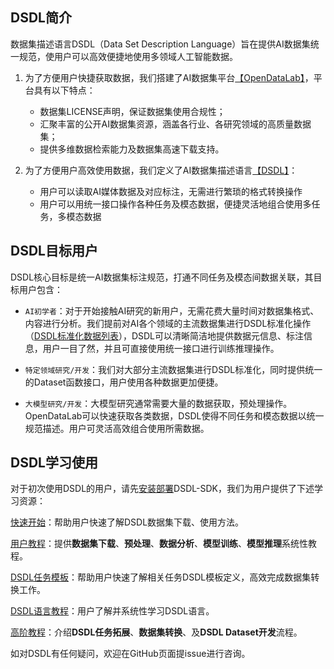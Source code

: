 ## DSDL简介

数据集描述语言DSDL（Data Set Description Language）旨在提供AI数据集统一规范，使用户可以高效便捷地使用多领域人工智能数据。


1. 为了方便用户快捷获取数据，我们搭建了AI数据集平台[【OpenDataLab】](https://opendatalab.org.cn/)，平台具有以下特点：
      - 数据集LICENSE声明，保证数据集使用合规性；
      - 汇聚丰富的公开AI数据集资源，涵盖各行业、各研究领域的高质量数据集；
      - 提供多维数据检索能力及数据集高速下载支持。
  
2. 为了方便用户高效使用数据，我们定义了AI数据集描述语言[【DSDL】](https://github.com/opendatalab/dsdl-sdk)：
      - 用户可以读取AI媒体数据及对应标注，无需进行繁琐的格式转换操作
      - 用户可以用统一接口操作各种任务及模态数据，便捷灵活地组合使用多任务，多模态数据


## DSDL目标用户

DSDL核心目标是统一AI数据集标注规范，打通不同任务及模态间数据关联，其目标用户包含：

- `AI初学者`：对于开始接触AI研究的新用户，无需花费大量时间对数据集格式、内容进行分析。我们提前对AI各个领域的主流数据集进行DSDL标准化操作（[DSDL标准化数据列表]()），DSDL可以清晰简洁地提供数据元信息、标注信息，用户一目了然，并且可直接使用统一接口进行训练推理操作。  

- `特定领域研究/开发`：我们对大部分主流数据集进行DSDL标准化，同时提供统一的Dataset函数接口，用户使用各种数据更加便捷。  

- `大模型研究/开发`：大模型研究通常需要大量的数据获取，预处理操作。OpenDataLab可以快速获取各类数据，DSDL使得不同任务和模态数据以统一规范描述。用户可灵活高效组合使用所需数据。


## DSDL学习使用

对于初次使用DSDL的用户，请先[安装部署](install.md)DSDL-SDK，我们为用户提供了下述学习资源：

[快速开始](quick_start_ex2.md)：帮助用户快速了解DSDL数据集下载、使用方法。

[用户教程](../tutorials/overview.md)：提供**数据集下载**、**预处理**、**数据分析**、**模型训练**、**模型推理**系统性教程。

[DSDL任务模板](../dsdl_template/cv/cv_classification.md)：帮助用户快速了解相关任务DSDL模板定义，高效完成数据集转换工作。

[DSDL语言教程](../dsdl_language/overview.md)：用户了解并系统性学习DSDL语言。

[高阶教程](../tutorials/advanced/overview.md)：介绍**DSDL任务拓展**、**数据集转换**、及**DSDL Dataset开发**流程。


如对DSDL有任何疑问，欢迎在GitHub页面提issue进行咨询。

